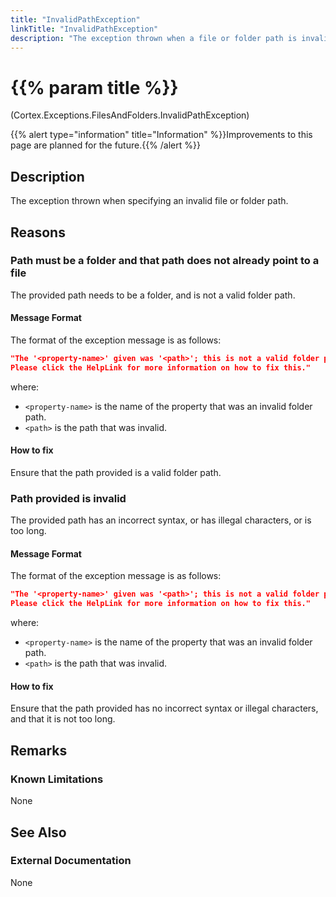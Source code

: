 ```yaml
---
title: "InvalidPathException"
linkTitle: "InvalidPathException"
description: "The exception thrown when a file or folder path is invalid."
---
```


# {{% param title %}}

<p class="namespace">(Cortex.Exceptions.FilesAndFolders.InvalidPathException)</p>
{{% alert type="information" title="Information" %}}Improvements to this page are planned for the future.{{% /alert %}}

## Description

The exception thrown when specifying an invalid file or folder path.

## Reasons

### Path must be a folder and that path does not already point to a file

The provided path needs to be a folder, and is not a valid folder path.

#### Message Format

The format of the exception message is as follows:

```json
"The '<property-name>' given was '<path>'; this is not a valid folder path.
Please click the HelpLink for more information on how to fix this."
```

where:

* `<property-name>` is the name of the property that was an invalid folder path.
* `<path>` is the path that was invalid.

#### How to fix

Ensure that the path provided is a valid folder path.

### Path provided is invalid

The provided path has an incorrect syntax, or has illegal characters, or is too long.

#### Message Format

The format of the exception message is as follows:

```json
"The '<property-name>' given was '<path>'; this is not a valid folder path. Please see the 'InnerException' property for more details.
Please click the HelpLink for more information on how to fix this."
```

where:

* `<property-name>` is the name of the property that was an invalid folder path.
* `<path>` is the path that was invalid.

#### How to fix

Ensure that the path provided has no incorrect syntax or illegal characters, and that it is not too long.

## Remarks

### Known Limitations

None

## See Also

### External Documentation

None
